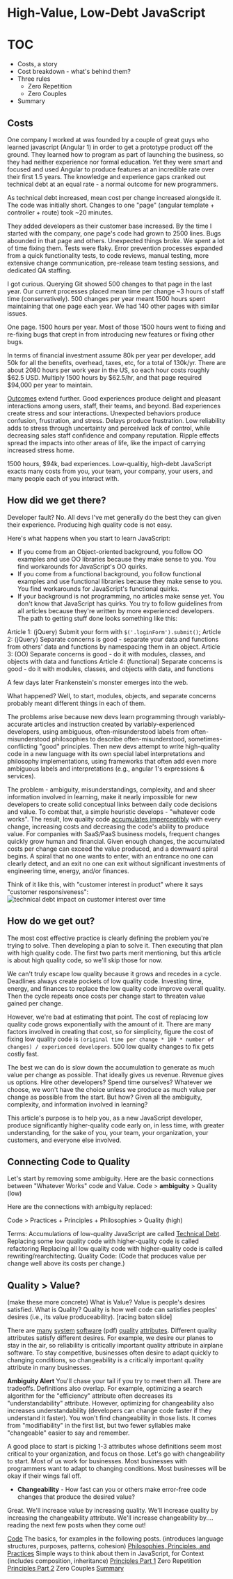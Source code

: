 # High-Value, Low-Debt JavaScript

# TOC
* Costs, a story
* Cost breakdown - what's behind them?
* Three rules
  * Zero Repetition
  * Zero Couples
* Summary

## Costs
One company I worked at was founded by a couple of great guys who learned javascript (Angular 1) in order to get a prototype product off the ground.  They learned how to program as part of launching the business, so they had neither experience nor formal education.  Yet they were smart and focused and used Angular to produce features at an incredible rate over their first 1.5 years.  The knowledge and experience gaps cranked out technical debt at an equal rate - a normal outcome for new programmers.

As technical debt increased, mean cost per change increased alongside it.  The code was initially short.  Changes to one "page" (angular template + controller + route) took ~20 minutes.

They added developers as their customer base increased.  By the time I started with the company, one page's code had grown to 2500 lines.  Bugs abounded in that page and others.  Unexpected things broke.  We spent a lot of time fixing them.  Tests were flaky.  Error prevention processes expanded from a quick functionality tests, to code reviews, manual testing, more extensive change communication, pre-release team testing sessions, and dedicated QA staffing.

I got curious.  Querying Git showed 500 changes to that page in the last year.  Our current processes placed mean time per change ~3 hours of staff time (conservatively).  500 changes per year meant 1500 hours spent maintaining that one page each year.  We had 140 other pages with similar issues.

One page.  1500 hours per year.  Most of those 1500 hours went to fixing and re-fixing bugs that crept in from introducing new features or fixing other bugs.

In terms of financial investment assume 80k per year per developer, add 50k for all the benefits, overhead, taxes, etc, for a total of 130k/yr.  There are about 2080 hours per work year in the US, so each hour costs roughly $62.5 USD.  Multiply 1500 hours by $62.5/hr, and that page required $94,000 per year to maintain.

[Outcomes](https://hbr.org/2012/11/its-not-just-semantics-managing-outcomes) extend further.  Good experiences produce delight and pleasant interactions among users, staff, their teams, and beyond.  Bad experiences create stress and sour interactions.  Unexpected behaviors produce confusion, frustration, and stress.  Delays produce frustration.  Low reliability adds to stress through uncertainty and perceived lack of control, while decreasing sales staff confidence and company reputation.  Ripple effects spread the impacts into other areas of life, like the impact of carrying increased stress home.

1500 hours, $94k, bad experiences.  Low-qualitiy, high-debt JavaScript exacts many costs from you, your team, your company, your users, and many people each of you interact with.

## How did we get there?
Developer fault?  No.  All devs I've met generally do the best they can given their experience.  Producing high quality code is not easy.

Here's what happens when you start to learn JavaScript:
- If you come from an Object-oriented background, you follow OO examples and use OO libraries because they make sense to you.  You find workarounds for JavaScript's OO quirks.
- If you come from a functional background, you follow functional examples and use functional libraries because they make sense to you.  You find workarounds for JavaScript's functional quirks.
- If your background is not programming, no articles make sense yet.  You don't know that JavaScript has quirks.  You try to follow guidelines from all articles because they're written by more experienced developers.  The path to getting stuff done looks something like this:

Article 1: (jQuery) Submit your form with `$('.loginForm').submit()`;
Article 2: (jQuery) Separate concerns is good - separate your data and functions from others' data and functions by namespacing them in an object.
Article 3: (OO) Separate concerns is good - do it with modules, classes, and objects with data and functions
Article 4: (functional) Separate concerns is good - do it with modules, classes, and objects with data, and functions

A few days later Frankenstein's monster emerges into the web.

What happened?  Well, to start, modules, objects, and separate concerns probably meant different things in each of them.

The problems arise because new devs learn programming through variably-accurate articles and instruction created by variably-experienced developers, using ambiguous, often-misunderstood labels from often-misunderstood philosophies to describe often-misunderstood, sometimes-conflicting "good" principles.  Then new devs attempt to write high-quality code in a new language with its own special label interpretations and philosophy implementations, using frameworks that often add even more ambiguous labels and interpretations (e.g., angular 1's expressions & services).

The problem - ambiguity, misunderstandings, complexity, and and sheer information involved in learning, make it nearly impossible for new developers to create solid conceptual links between daily code decisions and value.  To combat that, a simple heuristic develops - "whatever code works".  The result, low quality code [accumulates imperceptibly](https://en.wikipedia.org/wiki/Boiling_frog#As_metaphor) with every change, increasing costs and decreasing the code's ability to produce value.  For companies with SaaS/PaaS business models, frequent changes quickly grow human and financial.  Given enough changes, the accumulated costs per change can exceed the value produced, and a downward spiral begins.  A spiral that no one wants to enter, with an entrance no one can clearly detect, and an exit no one can exit without significant investments of engineering time, energy, and/or finances.

Think of it like this, with "customer interest in product" where it says "customer responsiveness":
![technical debt impact on customer interest over time](/Users/adam/Dropbox/repos/a-laughlin.github.io/assets/technical_debt_slide.jpg)

## How do we get out?

The most cost effective practice is clearly defining the problem you're trying to solve.  Then developing a plan to solve it.  Then executing that plan with high quality code.  The first two parts merit mentioning, but this article is about high quality code, so we'll skip those for now.

We can't truly escape low quality because it grows and recedes in a cycle.  Deadlines always create pockets of low quality code.  Investing time, energy, and finances to replace the low quality code improve overall quality.  Then the cycle repeats once costs per change start to threaten value gained per change.

However, we're bad at estimating that point.  The cost of replacing low quality code grows exponentially with the amount of it.  There are many factors involved in creating that cost, so for simplicity, figure the cost of fixing low quality code is `(original time per change * 100 * number of changes) / experienced developers`.  500 low quality changes to fix gets costly fast.

The best we can do is slow down the accumulation to generate as much value per change as possible.  That ideally gives us revenue.  Revenue gives us options.  Hire other developers?  Spend time ourselves?  Whatever we choose, we won't have the choice unless we produce as much value per change as possible from the start.  But how?  Given all the ambiguity, complexity, and information involved in learning?

This article's purpose is to help you, as a new JavaScript developer, produce significantly higher-quality code early on, in less time, with greater understanding, for the sake of you, your team, your organization, your customers, and everyone else involved.

## Connecting Code to Quality

Let's start by removing some ambiguity.  Here are the basic connections between "Whatever Works" code and Value.
Code > **ambiguity** > Quality (low)

Here are the connections with ambiguity replaced:

Code > Practices + Principles + Philosophies  > Quality (high)

Terms:
Accumulations of low-quality JavaScript are called [Technical Debt](https://en.wikipedia.org/wiki/Technical_debt).
Replacing some low quality code with higher-quality code is called refactoring
Replacing all low quality code with higher-quality code is called rewriting/rearchitecting.
Quality Code: (Code that produces value per change well above its costs per change.)

## Quality > Value?
(make these more concrete)
What is Value?  Value is people's desires satisfied.
What is Quality?  Quality is how well code can satisfies peoples' desires (i.e., its value produceability).
[racing baton slide]

There are [many](https://www.infoq.com/articles/atam-quality-attributes) [system](https://msdn.microsoft.com/en-us/library/ee658094.aspx) [software](https://ewh.ieee.org/r2/southern_nj/BarbacciOct03.pdf) (pdf) [quality](http://citeseerx.ist.psu.edu/viewdoc/download?doi=10.1.1.101.5016&rep=rep1&type=pdf) [attributes](https://en.wikipedia.org/wiki/List_of_system_quality_attributes).  Different quality attributes satisfy different desires.  For example, we desire our planes to stay in the air, so reliability is critically important quality attribute in airplane software.  To stay competitive, businesses often desire to adapt quickly to changing conditions, so changeability is a critically important quality attribute in many businesses.

**Ambiguity Alert**  You'll chase your tail if you try to meet them all.  There are tradeoffs.  Definitions also overlap.  For example, optimizing a search algorithm for the "efficiency" attribute often decreases its "understandability" attribute.  However, optimizing for changeability also increases understandability (developers can change code faster if they understand it faster).  You won't find changeability in those lists.  It comes from "modifiability" in the first list, but two fewer syllables make "changeable" easier to say and remember.

A good place to start is picking 1-3 attributes whose definitions seem most critical to your organization, and focus on those.  Let's go with changeability to start.  Most of us work for businesses.  Most businesses with programmers want to adapt to changing conditions.  Most businesses will be okay if their wings fall off.

  - **Changeability** - How fast can you or others make error-free code changes that produce the desired value?


Great.  We'll increase value by increasing quality.  We'll increase quality by increasing the changeability attribute.  We'll increase changeability by.... reading the next few posts when they come out!

[Code]() The basics, for examples in the following posts. (introduces language structures, purposes, patterns, cohesion)
[Philosophies, Principles, and Practices]() Simple ways to think about them in JavaScript, for Context (includes composition, inheritance)
[Principles Part 1]() Zero Repetition
[Principles Part 2]() Zero Couples
[Summary]()
